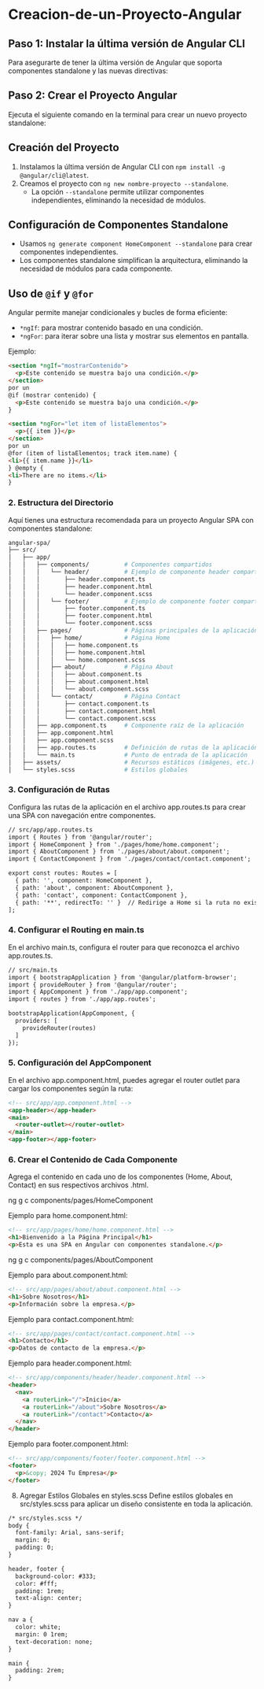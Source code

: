 # Creacion-de-un-Proyecto-Angular

## Paso 1: Instalar la última versión de Angular CLI
Para asegurarte de tener la última versión de Angular que soporta componentes standalone y las nuevas directivas:

## Paso 2: Crear el Proyecto Angular
Ejecuta el siguiente comando en la terminal para crear un nuevo proyecto standalone:

## Creación del Proyecto
1. Instalamos la última versión de Angular CLI con `npm install -g @angular/cli@latest`.
2. Creamos el proyecto con `ng new nombre-proyecto --standalone`.
   - La opción `--standalone` permite utilizar componentes independientes, eliminando la necesidad de módulos.

## Configuración de Componentes Standalone
- Usamos `ng generate component HomeComponent --standalone` para crear componentes independientes.
- Los componentes standalone simplifican la arquitectura, eliminando la necesidad de módulos para cada componente.

## Uso de `@if` y `@for`
Angular permite manejar condicionales y bucles de forma eficiente:
- `*ngIf`: para mostrar contenido basado en una condición.
- `*ngFor`: para iterar sobre una lista y mostrar sus elementos en pantalla.

Ejemplo:
```html
<section *ngIf="mostrarContenido">
  <p>Este contenido se muestra bajo una condición.</p>
</section>
por un 
@if (mostrar contenido) {
  <p>Este contenido se muestra bajo una condición.</p>
}

<section *ngFor="let item of listaElementos">
  <p>{{ item }}</p>
</section>
por un 
@for (item of listaElementos; track item.name) {
<li>{{ item.name }}</li>
} @empty {
<li>There are no items.</li>
}
```

### 2. Estructura del Directorio
Aquí tienes una estructura recomendada para un proyecto Angular SPA con componentes standalone:

```bash
angular-spa/
├── src/
│   ├── app/
│   │   ├── components/          # Componentes compartidos
│   │   │   └── header/          # Ejemplo de componente header compartido
│   │   │       ├── header.component.ts
│   │   │       ├── header.component.html
│   │   │       └── header.component.scss
│   │   │   └── footer/          # Ejemplo de componente footer compartido
│   │   │       ├── footer.component.ts
│   │   │       ├── footer.component.html
│   │   │       └── footer.component.scss
│   │   ├── pages/               # Páginas principales de la aplicación
│   │   │   ├── home/            # Página Home
│   │   │   │   ├── home.component.ts
│   │   │   │   ├── home.component.html
│   │   │   │   └── home.component.scss
│   │   │   ├── about/           # Página About
│   │   │   │   ├── about.component.ts
│   │   │   │   ├── about.component.html
│   │   │   │   └── about.component.scss
│   │   │   └── contact/         # Página Contact
│   │   │       ├── contact.component.ts
│   │   │       ├── contact.component.html
│   │   │       └── contact.component.scss
│   │   ├── app.component.ts     # Componente raíz de la aplicación
│   │   ├── app.component.html
│   │   ├── app.component.scss
│   │   ├── app.routes.ts        # Definición de rutas de la aplicación
│   │   └── main.ts              # Punto de entrada de la aplicación
│   ├── assets/                  # Recursos estáticos (imágenes, etc.)
│   └── styles.scss              # Estilos globales
```

### 3. Configuración de Rutas
Configura las rutas de la aplicación en el archivo app.routes.ts para crear una SPA con navegación entre componentes.

```html
// src/app/app.routes.ts
import { Routes } from '@angular/router';
import { HomeComponent } from './pages/home/home.component';
import { AboutComponent } from './pages/about/about.component';
import { ContactComponent } from './pages/contact/contact.component';

export const routes: Routes = [
  { path: '', component: HomeComponent },
  { path: 'about', component: AboutComponent },
  { path: 'contact', component: ContactComponent },
  { path: '**', redirectTo: '' }  // Redirige a Home si la ruta no existe
];
```

### 4. Configurar el Routing en main.ts
En el archivo main.ts, configura el router para que reconozca el archivo app.routes.ts.

```html
// src/main.ts
import { bootstrapApplication } from '@angular/platform-browser';
import { provideRouter } from '@angular/router';
import { AppComponent } from './app/app.component';
import { routes } from './app/app.routes';

bootstrapApplication(AppComponent, {
  providers: [
    provideRouter(routes)
  ]
});
```

### 5. Configuración del AppComponent
En el archivo app.component.html, puedes agregar el router outlet para cargar los componentes según la ruta:

```html
<!-- src/app/app.component.html -->
<app-header></app-header>
<main>
  <router-outlet></router-outlet>
</main>
<app-footer></app-footer>
```

### 6. Crear el Contenido de Cada Componente
Agrega el contenido en cada uno de los componentes (Home, About, Contact) en sus respectivos archivos .html.

ng g c components/pages/HomeComponent

Ejemplo para home.component.html:
```html
<!-- src/app/pages/home/home.component.html -->
<h1>Bienvenido a la Página Principal</h1>
<p>Esta es una SPA en Angular con componentes standalone.</p>
```

ng g c components/pages/AboutComponent

Ejemplo para about.component.html:
```html
<!-- src/app/pages/about/about.component.html -->
<h1>Sobre Nosotros</h1>
<p>Información sobre la empresa.</p>
```

Ejemplo para contact.component.html:
```html
<!-- src/app/pages/contact/contact.component.html -->
<h1>Contacto</h1>
<p>Datos de contacto de la empresa.</p>
```

Ejemplo para header.component.html:
```html
<!-- src/app/components/header/header.component.html -->
<header>
  <nav>
    <a routerLink="/">Inicio</a>
    <a routerLink="/about">Sobre Nosotros</a>
    <a routerLink="/contact">Contacto</a>
  </nav>
</header>
```

Ejemplo para footer.component.html:

```html
<!-- src/app/components/footer/footer.component.html -->
<footer>
  <p>&copy; 2024 Tu Empresa</p>
</footer>
```

8. Agregar Estilos Globales en styles.scss
Define estilos globales en src/styles.scss para aplicar un diseño consistente en toda la aplicación.
```html
/* src/styles.scss */
body {
  font-family: Arial, sans-serif;
  margin: 0;
  padding: 0;
}

header, footer {
  background-color: #333;
  color: #fff;
  padding: 1rem;
  text-align: center;
}

nav a {
  color: white;
  margin: 0 1rem;
  text-decoration: none;
}

main {
  padding: 2rem;
}
```
